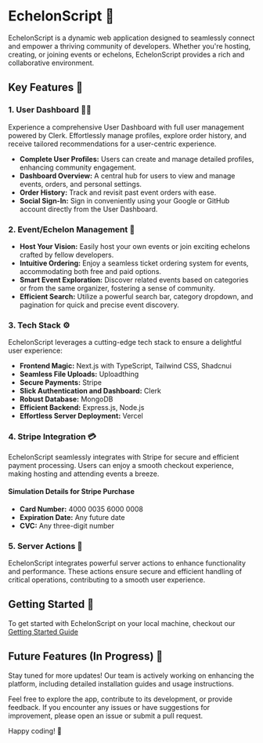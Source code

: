 # EchelonScript 🚀

EchelonScript is a dynamic web application designed to seamlessly connect and empower a thriving community of developers. Whether you're hosting, creating, or joining events or echelons, EchelonScript provides a rich and collaborative environment.

## Key Features 🌟

### 1. User Dashboard 🧑‍💻

Experience a comprehensive User Dashboard with full user management powered by Clerk. Effortlessly manage profiles, explore order history, and receive tailored recommendations for a user-centric experience.

- **Complete User Profiles:** Users can create and manage detailed profiles, enhancing community engagement.
- **Dashboard Overview:** A central hub for users to view and manage events, orders, and personal settings.
- **Order History:** Track and revisit past event orders with ease.
- **Social Sign-In:** Sign in conveniently using your Google or GitHub account directly from the User Dashboard.

### 2. Event/Echelon Management 🎉

- **Host Your Vision:** Easily host your own events or join exciting echelons crafted by fellow developers.
- **Intuitive Ordering:** Enjoy a seamless ticket ordering system for events, accommodating both free and paid options.
- **Smart Event Exploration:** Discover related events based on categories or from the same organizer, fostering a sense of community.
- **Efficient Search:** Utilize a powerful search bar, category dropdown, and pagination for quick and precise event discovery.

### 3. Tech Stack ⚙️

EchelonScript leverages a cutting-edge tech stack to ensure a delightful user experience:

- **Frontend Magic:** Next.js with TypeScript, Tailwind CSS, Shadcnui
- **Seamless File Uploads:** Uploadthing
- **Secure Payments:** Stripe
- **Slick Authentication and Dashboard:** Clerk
- **Robust Database:** MongoDB
- **Efficient Backend:** Express.js, Node.js
- **Effortless Server Deployment:** Vercel

### 4. Stripe Integration 💳

EchelonScript seamlessly integrates with Stripe for secure and efficient payment processing. Users can enjoy a smooth checkout experience, making hosting and attending events a breeze.

#### Simulation Details for Stripe Purchase

- **Card Number:** 4000 0035 6000 0008
- **Expiration Date:** Any future date
- **CVC:** Any three-digit number

### 5. Server Actions 🚄

EchelonScript integrates powerful server actions to enhance functionality and performance. These actions ensure secure and efficient handling of critical operations, contributing to a smooth user experience.

## Getting Started 🚀
To get started with EchelonScript on your local machine, checkout our [Getting Started Guide]()

## Future Features (In Progress) 🚧

Stay tuned for more updates! Our team is actively working on enhancing the platform, including detailed installation guides and usage instructions.

Feel free to explore the app, contribute to its development, or provide feedback. If you encounter any issues or have suggestions for improvement, please open an issue or submit a pull request.

Happy coding! 🚀
